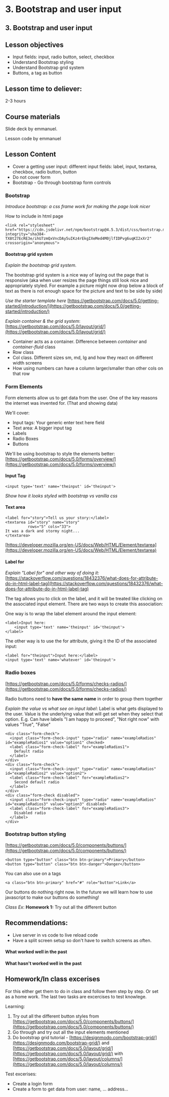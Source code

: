 # 3. Bootstrap and user input

## 3. Bootstrap and user input

## Lesson objectives

* Input fields: input, radio button, select, checkbox
* Understand Bootstrap styling
* Understand Bootstrap grid system
* Buttons, a tag as button



## Lesson time to deliever:

2-3 hours

## Course materials

Slide deck by emmanuel. 

Lesson code by emmanuel 

## Lesson Content

* Cover a getting user input: different input fields: label, input, textarea, checkbox, radio button, button
* Do not cover form
* Bootstrap - Go through bootstrap form controls

### Bootstrap

_Introduce bootstrap: a css frame work for making the page look nicer_

How to include in html page

```markup
<link rel="stylesheet" href="https://cdn.jsdelivr.net/npm/bootstrap@4.5.3/dist/css/bootstrap.min.css" integrity="sha384-TX8t27EcRE3e/ihU7zmQxVncDAy5uIKz4rEkgIXeMed4M0jlfIDPvg6uqKI2xXr2" crossorigin="anonymous">
```

#### Bootstrap grid system

_Explain the bootstrap grid system._ 

The bootstrap grid system is a nice way of laying out the page that is responsive \(aka when user resizes the page things still look nice and appropriately styled. For example a picture might now drop below a block of text as there is not enough space for the picture and text to be side by side\)

_Use the starter template here_ [https://getbootstrap.com/docs/5.0/getting-started/introduction/](https://getbootstrap.com/docs/5.0/getting-started/introduction/)

_Explain container & the grid system_: [https://getbootstrap.com/docs/5.0/layout/grid/](https://getbootstrap.com/docs/5.0/layout/grid/)

* Container acts as a container. Difference between _container_ and _container-fluid_ class
* Row class
* Col class. Different sizes sm, md, lg and how they react on different width screens
* How using numbers can have a column larger/smaller than other cols on that row

### Form Elements

Form elements allow us to get data from the user. One of the key reasons the internet was invented for. \(That and showing data\)

We'll cover:

* Input tags: Your generic enter text here field
* Text area: A bigger input tag
* Labels
* Radio Boxes
* Buttons

We'll be using bootstrap to style the elements better: [https://getbootstrap.com/docs/5.0/forms/overview/](https://getbootstrap.com/docs/5.0/forms/overview/)

#### Input Tag

```markup
<input type='text' name='theinput' id='theinput'>
```

_Show how it looks styled with bootstrap vs vanilla css_

#### Text area

```markup
<label for="story">Tell us your story:</label>
<textarea id="story" name="story"
          rows="5" cols="33">
It was a dark and stormy night...
</textarea>
```

[https://developer.mozilla.org/en-US/docs/Web/HTML/Element/textarea](https://developer.mozilla.org/en-US/docs/Web/HTML/Element/textarea)

#### Label for

_Explain "Label for" and other way of doing it:_ [https://stackoverflow.com/questions/18432376/what-does-for-attribute-do-in-html-label-tag](https://stackoverflow.com/questions/18432376/what-does-for-attribute-do-in-html-label-tag)

The  tag allows you to click on the label, and it will be treated like clicking on the associated input element. There are two ways to create this association:

One way is to wrap the label element around the input element:

```markup
<label>Input here:
    <input type='text' name='theinput' id='theinput'>
</label>
```

The other way is to use the for attribute, giving it the ID of the associated input:

```markup
<label for="theinput">Input here:</label>
<input type='text' name='whatever' id='theinput'>
```

### Radio boxes

[https://getbootstrap.com/docs/5.0/forms/checks-radios/](https://getbootstrap.com/docs/5.0/forms/checks-radios/)

Radio buttons need to **have the same name** in order to group them together 

_Explain the value vs what see on input label_: Label is what gets displayed to the user. Value is the underlying value that will get set when they select that option. E.g. Can have labels "I am happy to proceed", "Not right now" with values "True", "False"

```markup
<div class="form-check">
  <input class="form-check-input" type="radio" name="exampleRadios" id="exampleRadios1" value="option1" checked>
  <label class="form-check-label" for="exampleRadios1">
    Default radio
  </label>
</div>
<div class="form-check">
  <input class="form-check-input" type="radio" name="exampleRadios" id="exampleRadios2" value="option2">
  <label class="form-check-label" for="exampleRadios2">
    Second default radio
  </label>
</div>
<div class="form-check disabled">
  <input class="form-check-input" type="radio" name="exampleRadios" id="exampleRadios3" value="option3" disabled>
  <label class="form-check-label" for="exampleRadios3">
    Disabled radio
  </label>
</div>
```

### Bootstrap button styling

[https://getbootstrap.com/docs/5.0/components/buttons/](https://getbootstrap.com/docs/5.0/components/buttons/)

```markup
<button type="button" class="btn btn-primary">Primary</button>
<button type="button" class="btn btn-danger">Danger</button>
```

You can also use on a tags

```markup
<a class="btn btn-primary" href="#" role="button">Link</a>
```

Our buttons do nothing right now. In the future we will learn how to use javascript to make our buttons do something!

_Class Ex_: **Homework 1:** Try out all the different button

## Recommendations:

* Live server in vs code to live reload code
* Have a split screen setup so don't have to switch screens as often.

#### What worked well in the past 

#### What hasn't worked well in the past

## Homework/In class excerises

For this either get them to do in class and follow them step by step. Or set as a home work. The last two tasks are excercises to test knowlege. 

Learning:

1. Try out all the different button styles from [https://getbootstrap.com/docs/5.0/components/buttons/](https://getbootstrap.com/docs/5.0/components/buttons/)
2. Go through and try out all the input elements mentioned
3. Do bootstrap grid tutorial - [https://designmodo.com/bootstrap-grid/](https://designmodo.com/bootstrap-grid/) and  [https://getbootstrap.com/docs/5.0/layout/grid/](https://getbootstrap.com/docs/5.0/layout/grid/) with [https://getbootstrap.com/docs/5.0/layout/columns/](https://getbootstrap.com/docs/5.0/layout/columns/)

Test excerises:

* Create a login form
* Create a form to get data from user: name, ... address...

